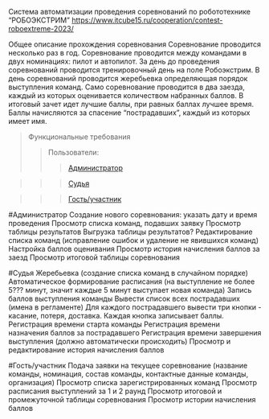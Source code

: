 Система автоматизации проведения соревнований по робототехнике “РОБОЭКСТРИМ”
https://www.itcube15.ru/cooperation/contest-roboextreme-2023/

Общее описание прохождения соревнования
Соревнование проводится несколько раз в год. Соревнование проводится между командами в двух номинациях: пилот и автопилот. За день до проведения соревнований проводится тренировочный день на поле Робоэкстрим. В день соревнований проводится жеребьевка определяющая порядок выступления команд. Само соревнование проводится в два заезда, каждый из которых оценивается количеством набранных баллов. В итоговый зачет идет лучшие баллы, при равных баллах лучшее время. Баллы начисляются за спасение “пострадавших”, каждый из которых имеет имя.

> Функциональные требования
> > Пользователи:
> > >[Администратор](#Администратор)

> > >[Судья](#Судья)

> > >[Гость/участник](#Гость/участник)


#Администратор
Создание нового соревнования: указать дату и время проведения
Просмотр списка команд, подавших заявку
Просмотр таблицы результатов
Выгрузка таблицы результатов?
Редактирование списка команд (исправление ошибок и удаление не явившихся команд)
Настройка баллов оценивания
Просмотр история начисления баллов за заезд
Просмотр итоговой таблицы соревнования

#Судья
Жеребьевка (создание списка команд в случайном порядке)
Автоматическое формирование расписания (на выступление не более 5??? минут, значит каждые 5 минут выступает новая команда)
Запись баллов выступления команды
Вывести список всех пострадавших (имена в регламенте)
Для каждого пострадавшего вывести три кнопки - касание, потеря, доставка. Каждая кнопка записывает баллы. 
Регистрация времени старта команды
Регистрация времени назначения баллов за пострадавшего
Регистрация времени завершения выступления (должно автоматически происходить)
Просмотр и редактирование история начисления баллов

#Гость/участник
Подача заявки на текущее соревнование (название команды, номинация, состав команды, контактные данные команды, организация)
Просмотр списка зарегистрированных команд
Просмотр расписания выступлений за 1 и 2 раунд
Просмотр итоговой и промежуточной таблицы соревнования
Просмотр истории начисления баллов
